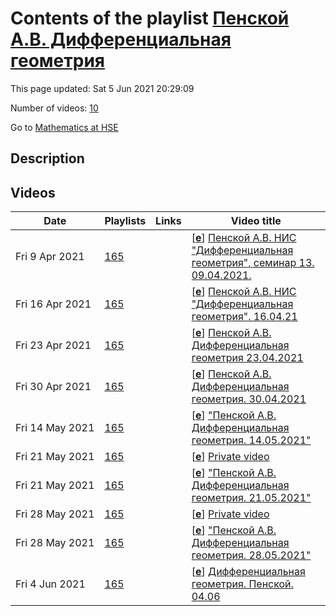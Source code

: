 # Contents of the playlist [Пенской А.В. Дифференциальная геометрия](https://www.youtube.com/playlist?list=PLq3E5oubNNoD54jUITKJHZhW1bJV_9r2u)

This page updated: Sat 5 Jun 2021 20:29:09

Number of videos: [10](#videos)

Go to [Mathematics at HSE](../README.md)

## Description



## Videos

|Date|Playlists|Links|Video title|
|---|---|---|---|
| Fri&nbsp;9&nbsp;Apr&nbsp;2021 | [165](../playlists/165 "Пенской А.В. Дифференциальная геометрия") |  | [[**e**](https://studio.youtube.com/video/_Wt-_UxNs4s/edit "Edit")] [Пенской А.В. НИС "Дифференциальная геометрия", семинар 13. 09.04.2021.](https://www.youtube.com/watch?v=_Wt-_UxNs4s&list=PLq3E5oubNNoD54jUITKJHZhW1bJV_9r2u) |
| Fri&nbsp;16&nbsp;Apr&nbsp;2021 | [165](../playlists/165 "Пенской А.В. Дифференциальная геометрия") |  | [[**e**](https://studio.youtube.com/video/MvLemO2W8iM/edit "Edit")] [Пенской А.В. НИС "Дифференциальная геометрия".  16.04.21](https://www.youtube.com/watch?v=MvLemO2W8iM&list=PLq3E5oubNNoD54jUITKJHZhW1bJV_9r2u "Семинар 14") |
| Fri&nbsp;23&nbsp;Apr&nbsp;2021 | [165](../playlists/165 "Пенской А.В. Дифференциальная геометрия") |  | [[**e**](https://studio.youtube.com/video/t5RR-dcDCAI/edit "Edit")] [Пенской А.В. Дифференциальная геометрия 23.04.2021](https://www.youtube.com/watch?v=t5RR-dcDCAI&list=PLq3E5oubNNoD54jUITKJHZhW1bJV_9r2u) |
| Fri&nbsp;30&nbsp;Apr&nbsp;2021 | [165](../playlists/165 "Пенской А.В. Дифференциальная геометрия") |  | [[**e**](https://studio.youtube.com/video/SvEcPmfnnBU/edit "Edit")] [Пенской А.В. Дифференциальная геометрия. 30.04.2021](https://www.youtube.com/watch?v=SvEcPmfnnBU&list=PLq3E5oubNNoD54jUITKJHZhW1bJV_9r2u) |
| Fri&nbsp;14&nbsp;May&nbsp;2021 | [165](../playlists/165 "Пенской А.В. Дифференциальная геометрия") |  | [[**e**](https://studio.youtube.com/video/i7LcUTrxEHY/edit "Edit")] ["Пенской А.В. Дифференциальная геометрия. 14.05.2021"](https://www.youtube.com/watch?v=i7LcUTrxEHY&list=PLq3E5oubNNoD54jUITKJHZhW1bJV_9r2u) |
| Fri&nbsp;21&nbsp;May&nbsp;2021 | [165](../playlists/165 "Пенской А.В. Дифференциальная геометрия") |  | [[**e**](https://studio.youtube.com/video/_5wj4jwfPZ4/edit "Edit")] [Private video](https://www.youtube.com/watch?v=_5wj4jwfPZ4&list=PLq3E5oubNNoD54jUITKJHZhW1bJV_9r2u "This video is private.") |
| Fri&nbsp;21&nbsp;May&nbsp;2021 | [165](../playlists/165 "Пенской А.В. Дифференциальная геометрия") |  | [[**e**](https://studio.youtube.com/video/chzf1d8Y8FU/edit "Edit")] ["Пенской А.В. Дифференциальная геометрия. 21.05.2021"](https://www.youtube.com/watch?v=chzf1d8Y8FU&list=PLq3E5oubNNoD54jUITKJHZhW1bJV_9r2u) |
| Fri&nbsp;28&nbsp;May&nbsp;2021 | [165](../playlists/165 "Пенской А.В. Дифференциальная геометрия") |  | [[**e**](https://studio.youtube.com/video/swFE4N6BLrk/edit "Edit")] [Private video](https://www.youtube.com/watch?v=swFE4N6BLrk&list=PLq3E5oubNNoD54jUITKJHZhW1bJV_9r2u "This video is private.") |
| Fri&nbsp;28&nbsp;May&nbsp;2021 | [165](../playlists/165 "Пенской А.В. Дифференциальная геометрия") |  | [[**e**](https://studio.youtube.com/video/sLLLvrUMTjw/edit "Edit")] ["Пенской А.В. Дифференциальная геометрия. 28.05.2021"](https://www.youtube.com/watch?v=sLLLvrUMTjw&list=PLq3E5oubNNoD54jUITKJHZhW1bJV_9r2u) |
| Fri&nbsp;4&nbsp;Jun&nbsp;2021 | [165](../playlists/165 "Пенской А.В. Дифференциальная геометрия") |  | [[**e**](https://studio.youtube.com/video/RBA6Lw8AP1s/edit "Edit")] [Дифференциальная геометрия. Пенской. 04.06](https://www.youtube.com/watch?v=RBA6Lw8AP1s&list=PLq3E5oubNNoD54jUITKJHZhW1bJV_9r2u) |
